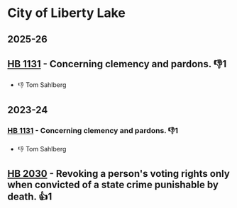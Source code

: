 # City of Liberty Lake
## 2025-26

## [HB 1131](/bill/2025-26/hb/1131/) - Concerning clemency and pardons.  👎1 
* 👎 Tom Sahlberg

## 2023-24

### [HB 1131](/bill/2023-24/hb/1131/) - Concerning clemency and pardons.  👎1 
* 👎 Tom Sahlberg

## [HB 2030](/bill/2023-24/hb/2030/) - Revoking a person's voting rights only when convicted of a state crime punishable by death. 👍1  
